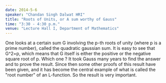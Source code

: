 ```yaml
---
date: 2014-5-6
speaker: "Chandan Singh Dalwat HRI"
title: "Roots of Units, or A sum worthy of Gauss"
time: "3:30 - 4:30 p.m."
venue: "Lecture Hall I, Department of Mathematics"
---
```

One looks at a certain sum G involving the p-th roots of unity (where p is
a prime number), called the quadratic gaussian sum. It is easy to see that
G^2=p, which means that G itself is either the positive or the negative
square root of p.  Which one ? It took Gauss many years to find the answer
and to prove the result.  Since then some other proofs of this result have
been given, and it has become the central example of what is called the
"root number" of an L-function.  So the result is very important.
